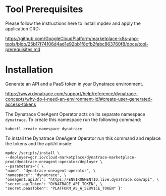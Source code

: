 # Tool Prerequisites

Please follow the instructions here to install mpdev and apply the application CRD:

https://github.com/GoogleCloudPlatform/marketplace-k8s-app-tools/blob/25b17f74106d4ad1e92bb1f8cfb2febc863760f8/docs/tool-prerequisites.md

# Installation

Generate an API and a PaaS token in your Dynatrace environment.

https://www.dynatrace.com/support/help/reference/dynatrace-concepts/why-do-i-need-an-environment-id/#create-user-generated-access-tokens

The Dynatrace OneAgent Operator acts on its separate namespace `dynatrace`.
To create this namespace run the following command:

```
kubectl create namespace dynatrace
```

To install the Dynatrace OneAgent Operator run this command and replace the tokens and the apiUrl inside:

```
mpdev /scripts/install \
--deployer=gcr.io/cloud-marketplace/dynatrace-marketplace-prod/dynatrace-oneagent-operator/deployer \
--parameters='{ \
"name": "dynatrace-oneagent-operator", \
"namespace": "dynatrace", \
"oneagent.apiUrl": "https://ENVIRONMENTID.live.dynatrace.com/api", \
"secret.apiToken": "DYNATRACE_API_TOKEN", \
"secret.paasToken": "PLATFORM_AS_A_SERVICE_TOKEN" }'
```